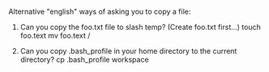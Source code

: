 Alternative "english" ways of asking you to copy a file:

1. Can you copy the foo.txt file to slash temp? (Create foo.txt first...)
 touch foo.text
 mv foo.text /

2. Can you copy .bash_profile in your home directory to the current directory?
  cp .bash_profile workspace
